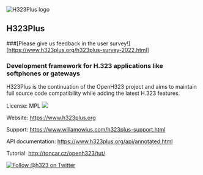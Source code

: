 ![H323Plus logo](https://www.h323plus.org/images/h323plus.png)
## H323Plus

###[Please give us feedback in the user survey!][https://www.h323plus.org/h323plus-survey-2022.html]

### Development framework for H.323 applications like softphones or gateways

H323Plus is the continuation of the OpenH323 project and aims to maintain full source code compatibility while adding the latest H.323 features.

License: MPL  ![](https://img.shields.io/badge/license-MPL-green.svg)

Website: https://www.h323plus.org

Support: https://www.willamowius.com/h323plus-support.html

API documentation: https://www.h323plus.org/api/annotated.html

Tutorial: http://toncar.cz/openh323/tut/

[![Follow @h323 on Twitter](https://img.shields.io/twitter/follow/h323.svg?style=social)](https://twitter.com/intent/follow?screen_name=h323)

